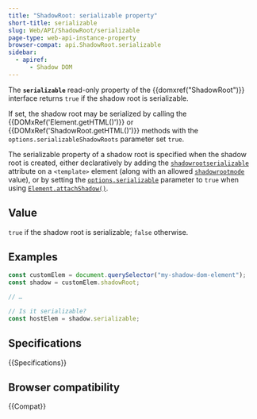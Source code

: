 ```yaml
---
title: "ShadowRoot: serializable property"
short-title: serializable
slug: Web/API/ShadowRoot/serializable
page-type: web-api-instance-property
browser-compat: api.ShadowRoot.serializable
sidebar:
  - apiref:
      - Shadow DOM
---
```


The **`serializable`** read-only property of the {{domxref("ShadowRoot")}} interface returns `true` if the shadow root is serializable.

If set, the shadow root may be serialized by calling the {{DOMxRef('Element.getHTML()')}} or {{DOMxRef('ShadowRoot.getHTML()')}} methods with the `options.serializableShadowRoots` parameter set `true`.

The serializable property of a shadow root is specified when the shadow root is created, either declaratively by adding the [`shadowrootserializable`](/en-US/docs/Web/HTML/Reference/Elements/template#shadowrootserializable) attribute on a `<template>` element (along with an allowed [`shadowrootmode`](/en-US/docs/Web/HTML/Reference/Elements/template#shadowrootmode) value), or by setting the [`options.serializable`](/en-US/docs/Web/API/Element/attachShadow#serializable) parameter to `true` when using [`Element.attachShadow()`](/en-US/docs/Web/API/Element/attachShadow).

## Value

`true` if the shadow root is serializable; `false` otherwise.

## Examples

```js
const customElem = document.querySelector("my-shadow-dom-element");
const shadow = customElem.shadowRoot;

// …

// Is it serializable?
const hostElem = shadow.serializable;
```

## Specifications

{{Specifications}}

## Browser compatibility

{{Compat}}
